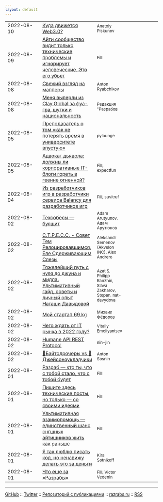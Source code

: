 ```yaml
---
layout: default
---
```


<style>
  table tr td:nth-of-type(1) { width: 112px; }
  table tr td:nth-of-type(4) { width: 120px; }
  table thead { display: none; }
</style>
|||||
| :--- | :--- | :--- | ---: |
| 2022-08-10 | [Куда движется Web3.0?](./where-is-web3-going/where-is-web3-going.md) | <small>Anatoly Piskunov</small> | <small>[](./where-is-web3-going/where-is-web3-going.md#disqus_thread)</small> |
| 2022-08-09 | [Айти сообщество видит только технические проблемы и игнорирует человеческие. Это его убьет](./tech-vs-life/tech-vs-life.md) | <small>Fill</small> | <small>[](./tech-vs-life/tech-vs-life.md#disqus_thread)</small> |
| 2022-08-08 | [Свежий взгляд на мапперы](./svezhij-vzglyad-na-mappery/svezhij-vzglyad-na-mappery.md) | <small>Anton Ryabchikov</small> | <small>[](./svezhij-vzglyad-na-mappery/svezhij-vzglyad-na-mappery.md#disqus_thread)</small> |
| 2022-08-08 | [Меня выперли из Clay Global за фуа-гра, шутки и национальность](./clay-global/clay.md) | <small>Редакция "Разрабов</small> | <small>[](./clay-global/clay.md#disqus_thread)</small> |
| 2022-08-05 | [Преподаватель о том «как не потерять время в университете впустую»](./how-not-waste-time-university/how-not-waste-time-university.md) | <small>pylounge</small> | <small>[](./how-not-waste-time-university/how-not-waste-time-university.md#disqus_thread)</small> |
| 2022-08-05 | [Адвокат дьявола: должны ли корпоративные IT-блоги гореть в геенне огненной?](./corporate/corporate.md) | <small>Fill, expectfun</small> | <small>[](./corporate/corporate.md#disqus_thread)</small> |
| 2022-08-04 | [Из разработчиков игр в разработчики сервиса Balancy для разработчиков игр](./balancy/apanasik-balancy.md) | <small>Fill, suvitruf</small> | <small>[](./balancy/apanasik-balancy.md#disqus_thread)</small> |
| 2022-08-02 | [Техсобесы — булщит](./tech-reviews-bullshit/tech-reviews-bullshit.md) | <small>Adam Arutyunov, Адам Арутюнов</small> | <small>[](./tech-reviews-bullshit/tech-reviews-bullshit.md#disqus_thread)</small> |
| 2022-08-02 | [С.Т.Р.Е.С.С. - Совет Тем Релоцировавшимся, Еле Сдерживающим Слезы](./s-t-r-e-s-s/s-t-r-e-s-s.md) | <small>Aleksandr Semenov (Akvelon INC), Alex Andrero</small> | <small>[](./s-t-r-e-s-s/s-t-r-e-s-s.md#disqus_thread)</small> |
| 2022-08-02 | [Тяжелейший путь с нуля до джуна и мидла. Ультимативный гайд, советы и личный опыт Наташи Давыдовой](./nat-jun-way/nat-jun-way.md) | <small>Azat S, Philipp Ranzhin, Slava Zakharov, Stepan, nat-davydova</small> | <small>[](./nat-jun-way/nat-jun-way.md#disqus_thread)</small> |
| 2022-08-02 | [Мой стартап 69.kg](./my-startup/my-startup.md) | <small>Михаил Фёдоров</small> | <small>[](./my-startup/my-startup.md#disqus_thread)</small> |
| 2022-08-02 | [Чего ждать от IT рынка в 2022 году?](./it-in-2022/it-in-2022.md) | <small>Vitaliy Emeliyantsev</small> | <small>[](./it-in-2022/it-in-2022.md#disqus_thread)</small> |
| 2022-08-02 | [Humane API REST Protocol](./humane-api-rest-protocol/humane-api-rest-protocol.md) | <small>nin-jin</small> | <small>[](./humane-api-rest-protocol/humane-api-rest-protocol.md#disqus_thread)</small> |
| 2022-08-02 | [🧱Байтодрочеры vs 🚜Джейсоноукладчики](./bytefuckers-vs-jsonpavers/bytefuckers-vs-jsonpavers.md) | <small>Anton Sosnin</small> | <small>[](./bytefuckers-vs-jsonpavers/bytefuckers-vs-jsonpavers.md#disqus_thread)</small> |
| 2022-08-01 | [Разраб — кто ты, что с тобой стало, что с тобой будет](./who-we-are/who-we-are.md) | <small>Fill</small> | <small>[](./who-we-are/who-we-are.md#disqus_thread)</small> |
| 2022-08-01 | [Пишите здесь технические посты, но только — со своими идеями](./tech-post/tech.md) | <small>Fill</small> | <small>[](./tech-post/tech.md#disqus_thread)</small> |
| 2022-08-01 | [Ультимативная взаимопомощь — единственный шанс снгшных айтишников жить как раньше](./stay-together/stay-together.md) | <small>Fill</small> | <small>[](./stay-together/stay-together.md#disqus_thread)</small> |
| 2022-08-01 | [Я так люблю писать код, но ненавижу делать это за деньги](./commercial/commercial.md) | <small>Kira Sotnikoff</small> | <small>[](./commercial/commercial.md#disqus_thread)</small> |
| 2022-08-01 | [Что еще за «Разрабы»](./about-us/about-us.md) | <small>Fill, Victor Vedenin</small> | <small>[](./about-us/about-us.md#disqus_thread)</small> |

***

[GitHub](https://github.com/gwer/kitchen) ::
[Twitter](https://twitter.com/webholt) ::
[Репозиторий с публикациями](https://github.com/razrabs-media/editorial) ::
[razrabs.ru](https://razrabs.ru) ::
[RSS](feed.rss)
